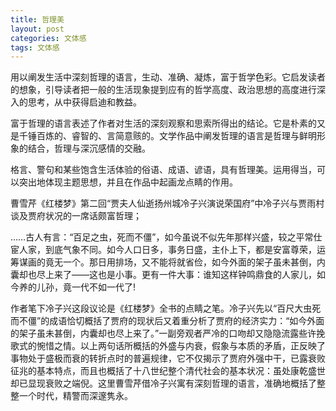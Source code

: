 ```yaml
---
title: 哲理美
layout: post
categories: 文体感
tags: 文体感
---
```


用以阐发生活中深刻哲理的语言，生动、准确、凝炼，富于哲学色彩。它启发读者的想象，引导读者把一般的生活现象提到应有的哲学高度、政治思想的高度进行深入的思考，从中获得启迪和教益。

富于哲理的语言表述了作者对生活的深刻观察和思索所得出的结论。它是朴素的又是千锤百炼的、睿智的、言简意赅的。文学作品中阐发哲理的语言是哲理与鲜明形象的结合，哲理与深沉感情的交融。

格言、警句和某些饱含生活体验的俗语、成语、谚语，具有哲理美。运用得当，可以突出地体现主题思想，并且在作品中起画龙点睛的作用。

曹雪芹《红楼梦》第二回“贾夫人仙逝扬州城冷子兴演说荣国府”中冷子兴与贾雨村谈及贾府状况的一席话颇富哲理；

……古人有言：“百足之虫，死而不僵”，如今虽说不似先年那样兴盛，较之平常仕宦人家，到底气象不同。如今人口日多，事务日盛，主仆上下，都是安富尊荣，运筹谋画的竟无一个。那日用排场，又不能将就省俭，如今外面的架子虽未甚倒，内囊却也尽上来了——这也是小事。更有一件大事：谁知这样钟鸣鼎食的人家儿，如今养的儿孙，竟一代不如一代了!

作者笔下冷子兴这段议论是《红楼梦》全书的点睛之笔。冷子兴先以“百尺大虫死而不僵”的成语恰切概括了贾府的现状后又着重分析了贾府的经济实力：“如今外面的架子虽未甚倒，内囊却也尽上来了。”一副旁观者严冷的口吻却又隐隐流露些许挽歌式的惋惜之情。以上两句话所概括的外盛与内衰，假象与本质的矛盾，正反映了事物处于盛极而衰的转折点时的普遍规律，它不仅揭示了贾府外强中干，已露衰败征兆的基本特点，而且也概括了十八世纪整个清代社会的基本状况：虽处康乾盛世却已显现衰败之端倪。这里曹雪芹借冷子兴寓有深刻哲理的语言，准确地概括了整整一个时代，精警而深邃隽永。 